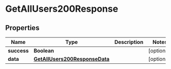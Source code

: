 

# GetAllUsers200Response


## Properties

| Name | Type | Description | Notes |
|------------ | ------------- | ------------- | -------------|
|**success** | **Boolean** |  |  [optional] |
|**data** | [**GetAllUsers200ResponseData**](GetAllUsers200ResponseData.md) |  |  [optional] |



